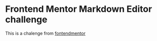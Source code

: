 # **Frontend Mentor Markdown Editor challenge**

This is a chalenge from [fontendmentor](https://www.frontendmentor.io/)
